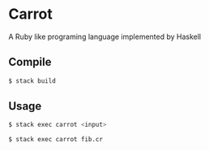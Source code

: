 # Carrot

A Ruby like programing language implemented by Haskell

## Compile

```sh
$ stack build
```

## Usage

```sh
$ stack exec carrot <input>
```

```sh
$ stack exec carrot fib.cr
```
